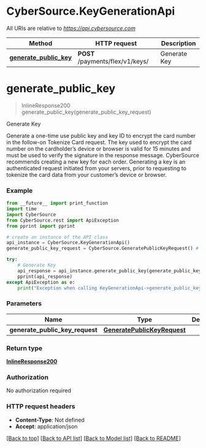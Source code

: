 # CyberSource.KeyGenerationApi

All URIs are relative to *https://api.cybersource.com*

Method | HTTP request | Description
------------- | ------------- | -------------
[**generate_public_key**](KeyGenerationApi.md#generate_public_key) | **POST** /payments/flex/v1/keys/ | Generate Key


# **generate_public_key**
> InlineResponse200 generate_public_key(generate_public_key_request)

Generate Key

Generate a one-time use public key and key ID to encrypt the card number in the follow-on Tokenize Card request. The key used to encrypt the card number on the cardholder’s device or browser is valid for 15 minutes and must be used to verify the signature in the response message. CyberSource recommends creating a new key for each order. Generating a key is an authenticated request initiated from your servers, prior to requesting to tokenize the card data from your customer’s device or browser.

### Example 
```python
from __future__ import print_function
import time
import CyberSource
from CyberSource.rest import ApiException
from pprint import pprint

# create an instance of the API class
api_instance = CyberSource.KeyGenerationApi()
generate_public_key_request = CyberSource.GeneratePublicKeyRequest() # GeneratePublicKeyRequest | 

try: 
    # Generate Key
    api_response = api_instance.generate_public_key(generate_public_key_request)
    pprint(api_response)
except ApiException as e:
    print("Exception when calling KeyGenerationApi->generate_public_key: %s\n" % e)
```

### Parameters

Name | Type | Description  | Notes
------------- | ------------- | ------------- | -------------
 **generate_public_key_request** | [**GeneratePublicKeyRequest**](GeneratePublicKeyRequest.md)|  | 

### Return type

[**InlineResponse200**](InlineResponse200.md)

### Authorization

No authorization required

### HTTP request headers

 - **Content-Type**: Not defined
 - **Accept**: application/json

[[Back to top]](#) [[Back to API list]](../README.md#documentation-for-api-endpoints) [[Back to Model list]](../README.md#documentation-for-models) [[Back to README]](../README.md)

